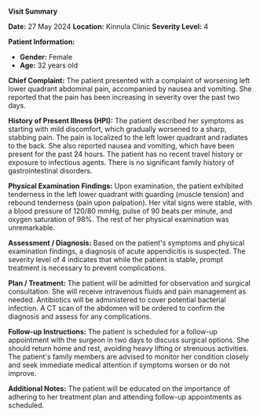 **Visit Summary**

**Date:** 27 May 2024
**Location:** Kinnula Clinic
**Severity Level:** 4

**Patient Information:**
- **Gender:** Female
- **Age:** 32 years old

**Chief Complaint:**
The patient presented with a complaint of worsening left lower quadrant abdominal pain, accompanied by nausea and vomiting. She reported that the pain has been increasing in severity over the past two days.

**History of Present Illness (HPI):**
The patient described her symptoms as starting with mild discomfort, which gradually worsened to a sharp, stabbing pain. The pain is localized to the left lower quadrant and radiates to the back. She also reported nausea and vomiting, which have been present for the past 24 hours. The patient has no recent travel history or exposure to infectious agents. There is no significant family history of gastrointestinal disorders.

**Physical Examination Findings:**
Upon examination, the patient exhibited tenderness in the left lower quadrant with guarding (muscle tension) and rebound tenderness (pain upon palpation). Her vital signs were stable, with a blood pressure of 120/80 mmHg, pulse of 90 beats per minute, and oxygen saturation of 98%. The rest of her physical examination was unremarkable.

**Assessment / Diagnosis:**
Based on the patient's symptoms and physical examination findings, a diagnosis of acute appendicitis is suspected. The severity level of 4 indicates that while the patient is stable, prompt treatment is necessary to prevent complications.

**Plan / Treatment:**
The patient will be admitted for observation and surgical consultation. She will receive intravenous fluids and pain management as needed. Antibiotics will be administered to cover potential bacterial infection. A CT scan of the abdomen will be ordered to confirm the diagnosis and assess for any complications.

**Follow-up Instructions:**
The patient is scheduled for a follow-up appointment with the surgeon in two days to discuss surgical options. She should return home and rest, avoiding heavy lifting or strenuous activities. The patient's family members are advised to monitor her condition closely and seek immediate medical attention if symptoms worsen or do not improve.

**Additional Notes:**
The patient will be educated on the importance of adhering to her treatment plan and attending follow-up appointments as scheduled.